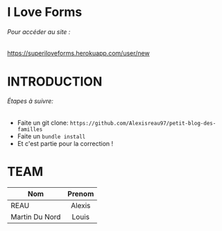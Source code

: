 # I Love Forms

###### Pour accéder au site : 
https://superiloveforms.herokuapp.com/user/new

# INTRODUCTION

###### Étapes à suivre:

* Faite un git clone: `https://github.com/Alexisreau97/petit-blog-des-familles`
* Faite un `bundle install`
* Et c'est partie pour la correction !

# TEAM

| Nom             |Prenom    |
| --------------- |:--------:|
| REAU            | Alexis   |
| Martin Du Nord  | Louis    |
